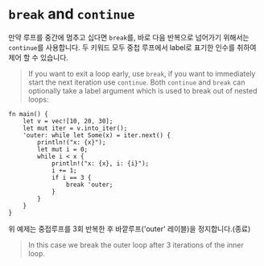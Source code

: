 # `break` and `continue`

만약 루프를 중간에 멈추고 십다면 `break`를, 바로 다음 반복으로 넘어가기 위해서는 `continue`를 사용합니다. 두 키워드 모두 중첩 루프에서 label로 표기한 인수를 취하여 제어 할 수 있습니다.
> If you want to exit a loop early, use `break`, if you want to immediately start
> the next iteration use `continue`. Both `continue` and `break` can optionally
> take a label argument which is used to break out of nested loops:

```rust,editable
fn main() {
    let v = vec![10, 20, 30];
    let mut iter = v.into_iter();
    'outer: while let Some(x) = iter.next() {
        println!("x: {x}");
        let mut i = 0;
        while i < x {
            println!("x: {x}, i: {i}");
            i += 1;
            if i == 3 {
                break 'outer;
            }
        }
    }
}
```

위 예제는 중접루프를 3회 반복한 후 바깥루프('outer' 레이블)을 정지합니다.(종료)
> In this case we break the outer loop after 3 iterations of the inner loop.
